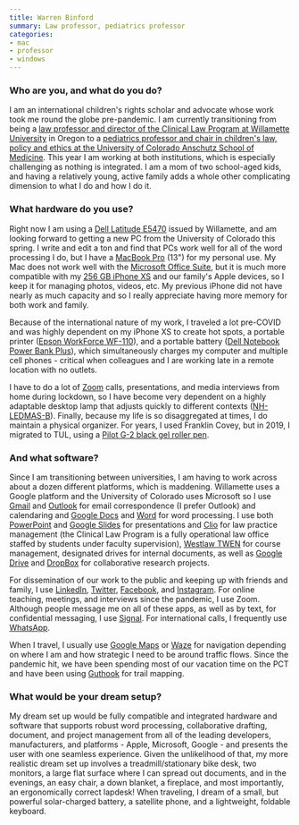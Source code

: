 ```yaml
---
title: Warren Binford
summary: Law professor, pediatrics professor 
categories:
- mac
- professor
- windows
---
```


### Who are you, and what do you do?

I am an international children's rights scholar and advocate whose work took me round the globe pre-pandemic. I am currently transitioning from being a [law professor and director of the Clinical Law Program at Willamette University](https://willamette.edu/law/faculty/profiles/binford/index.html "Warren's page for Willamette University's College of Law.") in Oregon to a [pediatrics professor and chair in children's law, policy and ethics at the University of Colorado Anschutz School of Medicine](https://www.cuanschutz.edu/centers/bioethicshumanities/facultystaff/warren-binford-jd-edm "Warren's page for the Anschutz School of Medicine."). This year I am working at both institutions, which is especially challenging as nothing is integrated. I am a mom of two school-aged kids, and having a relatively young, active family adds a whole other complicating dimension to what I do and how I do it.

### What hardware do you use?

Right now I am using a [Dell Latitude E5470][latitude-e5470] issued by Willamette, and am looking forward to getting a new PC from the University of Colorado this spring. I write and edit  a ton and find that PCs work well for all of the word processing I do, but I have a [MacBook Pro][macbook-pro] (13") for my personal use. My Mac does not work well with the [Microsoft Office Suite][office], but it is much more compatible with my [256 GB iPhone XS][iphone-xs] and our family's Apple devices, so I keep it for managing photos, videos, etc. My previous iPhone did not have nearly as much capacity and so I really appreciate having more memory for both work and family.
 
Because of the international nature of my work, I traveled a lot pre-COVID and was highly dependent on my iPhone XS to create hot spots, a portable printer ([Epson WorkForce WF-110][workforce-wf-110]), and a portable battery ([Dell Notebook Power Bank Plus][notebook-power-bank-plus]), which simultaneously charges my computer and multiple cell phones - critical when colleagues and I are working late in a remote location with no outlets.
 
I have to do a lot of [Zoom][zoom.2] calls, presentations, and media interviews from home during lockdown, so I have become very dependent on a highly adaptable desktop lamp that adjusts quickly to different contexts ([NH-LEDMAS-B][]). Finally, because my life is so disaggregated at times, I do maintain a physical organizer. For years, I used Franklin Covey, but in 2019, I migrated to TUL, using a [Pilot G-2 black gel roller pen][g-2].

### And what software?

Since I am transitioning between universities, I am having to work across about a dozen different platforms, which is maddening. Willamette uses a Google platform and the University of Colorado uses Microsoft so I use [Gmail][] and [Outlook][] for email correspondence (I prefer Outlook) and calendaring and [Google Docs][google-docs] and [Word][] for word processing. I use both [PowerPoint][] and [Google Slides][google-slides] for presentations and [Clio][] for law practice management (the Clinical Law Program is a fully operational law office staffed by students under faculty supervision), [Westlaw TWEN][twen] for course management, designated drives for internal documents, as well as [Google Drive][google-drive] and [DropBox][] for collaborative research projects.  
 
For dissemination of our work to the public and keeping up with friends and family, I use [LinkedIn][], [Twitter][], [Facebook][], and [Instagram][]. For online teaching, meetings, and interviews since the pandemic, I use Zoom. Although people message me on all of these apps, as well as by text, for confidential messaging, I use [Signal][]. For international calls, I frequently use [WhatsApp][].
 
When I travel, I usually use [Google Maps][google-maps-ios] or [Waze][waze-ios] for navigation depending on where I am and how strategic I need to be around traffic flows. Since the pandemic hit, we have been spending most of our vacation time on the PCT and have been using [Guthook][guthook-guides-ios] for trail mapping.

### What would be your dream setup?

My dream set up would be fully compatible and integrated hardware and software that supports robust word processing, collaborative drafting, document, and project management from all of the leading developers, manufacturers, and platforms - Apple, Microsoft, Google - and presents the user with one seamless experience. Given the unlikelihood of that, my more realistic dream set up involves a treadmill/stationary bike desk, two monitors, a large flat surface where I can spread out documents, and in the evenings, an easy chair, a down blanket, a fireplace, and most importantly, an ergonomically correct lapdesk! When traveling, I dream of a small, but powerful solar-charged battery, a satellite phone, and a lightweight, foldable keyboard.

[clio]: https://www.clio.com/ "A service for running a law firm."
[dropbox]: https://www.dropbox.com/ "Online syncing and storage."
[facebook]: https://www.facebook.com/ "A social networking site."
[g-2]: https://penbase.fandom.com/wiki/Pilot_G2 "A pen."
[gmail]: https://mail.google.com/mail/ "Web-based email."
[google-docs]: https://en.wikipedia.org/wiki/Google_Docs "A web-based office suite."
[google-drive]: https://drive.google.com/ "A cloud storage service."
[google-maps-ios]: https://itunes.apple.com/us/app/id585027354 "An app for the map service."
[google-slides]: https://www.google.com/slides/about/ "Web-based presentation software."
[guthook-guides-ios]: https://apps.apple.com/au/app/guthook-guides-hike-offline/id605447532 "A hiking guide app."
[instagram]: https://www.instagram.com/ "A photo sharing service."
[iphone-xs]: https://en.wikipedia.org/wiki/IPhone_XS "A 5.8 inch iOS phone."
[latitude-e5470]: https://www.dell.com/en-us/work/shop/cty/pdp/spd/latitude-e5470-laptop "A 14 inch PC laptop."
[linkedin]: https://www.linkedin.com "A business-focused social network."
[macbook-pro]: https://www.apple.com/macbook-pro/ "A laptop."
[nh-ledmas-b]: https://www.lifeandhome.com/products/newhouse-lighting-nh-ledmas-b-adjustable-desk-lamp-20-black "A desk lamp."
[notebook-power-bank-plus]: https://www.dell.com/en-us/work/shop/dell-notebook-power-bank-plus-barrel-65wh-pw7015l/apd/451-bbkv/pc-accessories "A portable charger."
[office]: https://products.office.com/en-us/home "An office productivity suite."
[outlook]: https://products.office.com/en-us/outlook/email-and-calendar-software-microsoft-outlook "An email, calendar and contact software suite."
[powerpoint]: https://products.office.com/en-us/powerpoint "Presentation software."
[signal]: https://en.wikipedia.org/wiki/Signal_%28software%29 "An encrypted messaging service."
[twen]: https://lawschool.thomsonreuters.com/twen/ "A course management service for law schools."
[twitter]: https://twitter.com/ "An online micro-blogging platform."
[waze-ios]: https://itunes.apple.com/us/app/waze-social-gps-traffic/id323229106 "A social GPS and traffic app."
[whatsapp]: https://www.whatsapp.com/ "A messaging service."
[word]: https://products.office.com/en-us/word "A document editor."
[workforce-wf-110]: https://epson.com/Support/Printers/Single-Function-Inkjet-Printers/WorkForce-Series/Epson-WorkForce-WF-110/s/SPT_C11CH25201 "A wireless mobile printer."
[zoom.2]: https://zoom.us "Video conferencing software."
